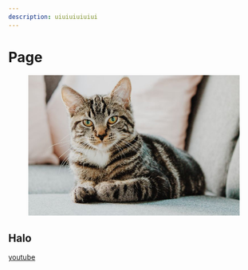 ```yaml
---
description: uiuiuiuiuiui
---
```


# Page

<figure><img src=".gitbook/assets/kucing_3.jpg" alt=""><figcaption></figcaption></figure>

## Halo
[youtube](https://www.youtube.com/)
